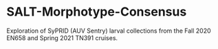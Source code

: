 # SALT-Morphotype-Consensus
Exploration of SyPRID (AUV Sentry) larval collections from the Fall 2020 EN658 and Spring 2021 TN391 cruises.
